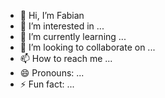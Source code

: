 - 👋 Hi, I’m Fabian
- 👀 I’m interested in ...
- 🌱 I’m currently learning ...
- 💞️ I’m looking to collaborate on ...
- 📫 How to reach me ...
- 😄 Pronouns: ...
- ⚡ Fun fact: ...

<!---
Fabian-IF/Fabian-IF is a ✨ special ✨ repository because its `README.md` (this file) appears on your GitHub profile.
You can click the Preview link to take a look at your changes.
--->
